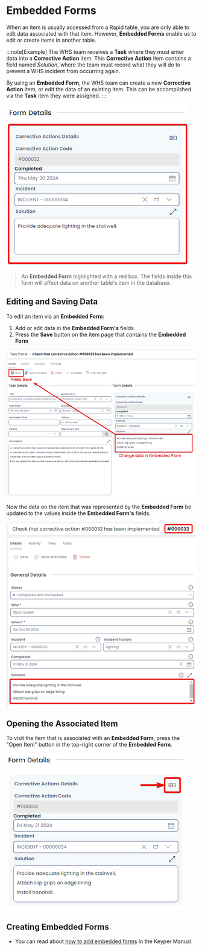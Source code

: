 # Embedded Forms

When an item is usually accessed from a Rapid table, you are only able to edit data associated with that item. However, **Embedded Forms** enable us to edit or create items in another table.

:::note[Example]
The WHS team receives a **Task** where they must enter data into a **Corrective Action** item. This **Corrective Action** item contains a field named *Solution*, where the team must record what they will do to prevent a WHS incident from occurring again.

By using an **Embedded Form**, the WHS team can create a new **Corrective Action** item, or edit the data of an existing item. This can be accomplished via the **Task** item they were assigned.
:::

![A screenshot of an embedded form and its appearance. The screenshot is annotated with a red box to highlight the boundaries of the embedded form. The embedded form also has a faint blue-grey background. Its title reads "Corrective Actions Details", and has some fields such as: "Corrective Action Code":"#000032", "Completed":"Thu May 30 2024", "Incident":"INCIDENT - 00000034", "Solution":"Provide adequate lighting in the stairwell."](<Embedded Form Example.png>)

> An **Embedded Form** highlighted with a red box. The fields inside this form will affect data on another table's item in the database.

## Editing and Saving Data

To edit an item via an **Embedded Form**:

1. Add or edit data in the **Embedded Form's** fields.
2. Press the **Save** button on the item page that contains the **Embedded Form**

![Alt text](<Embedded Form Steps 1.png>)

Now the data on the item that was represented by the **Embedded Form** be updated to the values inside the **Embedded Form's** fields. 

![Alt text](<Embedded Form Steps 2.png>)

## Opening the Associated Item

To visit the item that is associated with an **Embedded Form**, press the "Open Item" button in the top-right corner of the **Embedded Form**.

![Alt text](<Embedded Form Open Button.png>)

## Creating Embedded Forms

- You can read about [how to add embedded forms](</docs/Rapid/4-Keyper Manual/2-Designer/2-Pages/3-Components/embedded-form/embedded-form.md>) in the Keyper Manual.